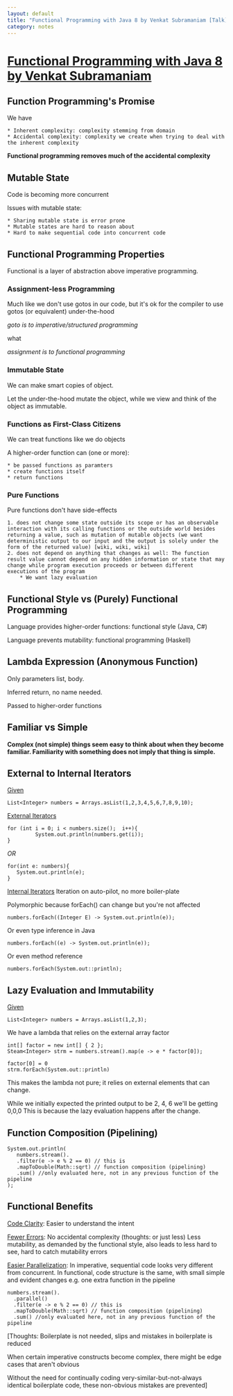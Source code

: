 ```yaml
---
layout: default
title: "Functional Programming with Java 8 by Venkat Subramaniam [Talk]"
category: notes
---
```


# [Functional Programming with Java 8 by Venkat Subramaniam](https://www.youtube.com/watch?v=15X0qFtBqiQ)

## Function Programming's Promise
We have

	* Inherent complexity: complexity stemming from domain
	* Accidental complexity: complexity we create when trying to deal with the inherent complexity 


**Functional programming removes much of the accidental complexity**

## Mutable State 
Code is becoming more concurrent 

Issues with mutable state:

	* Sharing mutable state is error prone
	* Mutable states are hard to reason about
	* Hard to make sequential code into concurrent code


## Functional Programming Properties
Functional is a layer of abstraction above imperative programming.

### Assignment-less Programming
Much like we don't use gotos in our code, but it's ok for the compiler to use gotos (or equivalent) under-the-hood

*goto is to imperative/structured programming*

what

*assignment is to functional programming*


### Immutable State
We can make smart copies of object.

Let the under-the-hood mutate the object, while we view and think of the object as immutable. 

### Functions as First-Class Citizens
We can treat functions like we do objects

A higher-order function can (one or more):

	* be passed functions as paramters
	* create functions itself
	* return functions

### Pure Functions
Pure functions don't have side-effects


	1. does not change some state outside its scope or has an observable interaction with its calling functions or the outside world besides returning a value, such as mutation of mutable objects (we want deterministic output to our input and the output is solely under the form of the returned value) [wiki, wiki, wiki]
	2. does not depend on anything that changes as well: The function result value cannot depend on any hidden information or state that may change while program execution proceeds or between different executions of the program
		* We want lazy evaluation

## Functional Style vs (Purely) Functional Programming 
Language provides higher-order functions: functional style (Java, C#)

Language prevents mutability: functional programming (Haskell) 

## Lambda Expression (Anonymous Function)
Only parameters list, body.

Inferred return, no name needed.

Passed to higher-order functions 

## Familiar vs Simple
**Complex (not simple) things seem easy to think about when they become familiar.
Familiarity with something does not imply that thing is simple.**

## External to Internal Iterators
<u>Given</u>
```
List<Integer> numbers = Arrays.asList(1,2,3,4,5,6,7,8,9,10);
```

<u>External Iterators</u>
```
for (int i = 0; i < numbers.size();  i++){
         System.out.println(numbers.get(i));
}
```

*OR*

```
for(int e: numbers){
   System.out.println(e);
}
```

<u>Internal Iterators</u>
Iteration on auto-pilot, no more boiler-plate 

Polymorphic because forEach() can change but you're not affected

```
numbers.forEach((Integer E) -> System.out.println(e));
```

Or even type inference in Java

```
numbers.forEach((e) -> System.out.println(e));
```


Or even method reference
```
numbers.forEach(System.out::println);
```

## Lazy Evaluation and Immutability 
<u>Given</u>
```
List<Integer> numbers = Arrays.asList(1,2,3);
```

We have a lambda that relies on the external array factor
```
int[] factor = new int[] { 2 };
Steam<Integer> strm = numbers.stream().map(e -> e * factor[0]);

factor[0] = 0 
strm.forEach(System.out::println)
```
This makes the lambda not pure; it relies on external elements that can change.

While we initially expected the printed output to be 2, 4, 6 we'll be getting 0,0,0
This is because the lazy evaluation happens after the change.

## Function Composition (Pipelining)
```
System.out.println(
   numbers.stream().
   .filter(e -> e % 2 == 0) // this is 
   .mapToDouble(Math::sqrt) // function composition (pipelining)
   .sum() //only evaluated here, not in any previous function of the pipeline
);
```

## Functional Benefits
<u>Code Clarity</u>: Easier to understand the intent 

<u>Fewer Errors</u>: No accidental complexity (thoughts: or just less)
Less mutability, as demanded by the functional style, also leads to less hard to see, hard to catch mutability errors

<u>Easier Parallelization</u>: In imperative, sequential code looks very different from concurrent. In functional, code structure is the same, with small simple and evident changes e.g.  one extra function in the pipeline

```
numbers.stream().
  .parallel()
  .filter(e -> e % 2 == 0) // this is
  .mapToDouble(Math::sqrt) // function composition (pipelining)
  .sum() //only evaluated here, not in any previous function of the pipeline
```


[Thoughts: Boilerplate is not needed, slips and mistakes in boilerplate is reduced

When certain imperative constructs become complex, there might be edge cases that aren't obvious

Without the need for continually coding very-similar-but-not-always identical boilerplate code, these non-obvious mistakes are prevented]




